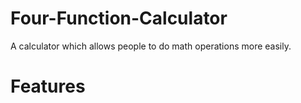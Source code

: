 # Four-Function-Calculator
A calculator which allows people to do math operations more easily.
[](https://www.google.com/url?sa=i&url=https%3A%2F%2Fgithub.com%2Ftopics%2Fscientific-calculator&psig=AOvVaw3nXqhuZExZzzvXvjD1xOEP&ust=1702997488511000&source=images&cd=vfe&opi=89978449&ved=0CBIQjRxqGAoTCMi_g5GemYMDFQAAAAAdAAAAABC0AQ)
# Features
